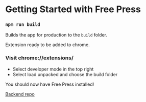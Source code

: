 # Getting Started with Free Press

### `npm run build`

Builds the app for production to the `build` folder.

Extension ready to be added to chrome.

### Visit chrome://extensions/

- Select developer mode in the top right
- Select load unpacked and choose the build folder

You should now have Free Press installed!

<a href="https://github.com/kartik34/free-press">Backend repo</a>   

